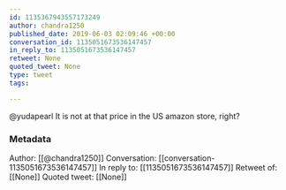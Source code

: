 ```yaml
---
id: 1135367943557173249
author: chandra1250
published_date: 2019-06-03 02:09:46 +00:00
conversation_id: 1135051673536147457
in_reply_to: 1135051673536147457
retweet: None
quoted_tweet: None
type: tweet
tags:

---
```


@yudapearl It is not at that price in the US amazon store, right?

### Metadata

Author: [[@chandra1250]]
Conversation: [[conversation-1135051673536147457]]
In reply to: [[1135051673536147457]]
Retweet of: [[None]]
Quoted tweet: [[None]]
